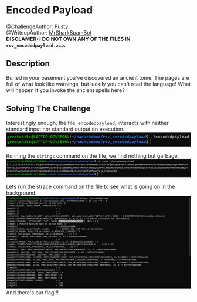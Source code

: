 # Encoded Payload
@ChallengeAuthor: [Pusty]\
@WriteupAuthor: [MrSharkSpamBot]\
**DISCLAMER: I DO NOT OWN ANY OF THE FILES IN ```rev_encodedpayload.zip```.**

## Description
Buried in your basement you've discovered an ancient tome. The pages are full of what look like warnings, but luckily you can't read the language! What will happen if you invoke the ancient spells here?

## Solving The Challenge
Interestingly enough, the file, ```encodedpayload```, interacts with neither standard input nor standard output on execution.
![image](img/img1.png)

Running the ```strings``` command on the file, we find nothing but garbage.
![image](img/img2.png)

Lets run the [strace] command on the file to see what is going on in the background.
![image](img/img3.png)
And there's our flag!!!


[Pusty]: https://github.com/Pusty/
[MrSharkSpamBot]: https://github.com/MrSharkSpamBot
[strace]: https://github.com/strace/strace
